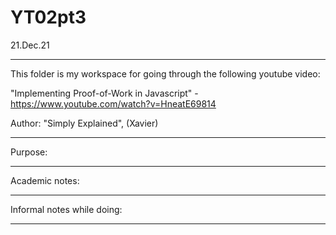 # YT02pt3

21.Dec.21

----

This folder is my workspace for going through the following youtube video:

"Implementing Proof-of-Work in Javascript" - https://www.youtube.com/watch?v=HneatE69814

Author: "Simply Explained", (Xavier)


----


Purpose:

 

----


Academic notes:

   
    

----


Informal notes while doing:

   

----
